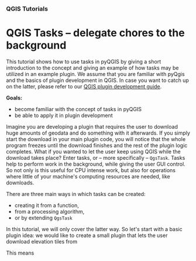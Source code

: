 ### QGIS Tutorials

# QGIS Tasks – delegate chores to the background

This tutorial shows how to use tasks in pyQGIS by giving a short introduction to the concept and giving an example of how tasks may be utilized in an example plugin. We assume that you are familiar with pyQgis and the basics of plugin development in QGIS. In case you want to catch up on the latter, please refer to our [QGIS plugin development guide](https://gis-ops.com/qgis-3-plugin-tutorial-plugin-development-reference-guide/).

**Goals:** 
- become familiar with the concept of tasks in pyQGIS
- be able to apply it in plugin development

Imagine you are developing a plugin that requires the user to download huge amounts of geodata and do something with it afterwards. If you simply start the download in your main plugin code, you will notice that the whole program freezes until the download finishes and the rest of the plugin logic completes. What if you wanted to let the user keep using QGIS while the download takes place? Enter tasks, or – more specifically – `QgsTask`. 
Tasks help to perform work in the background, while giving the user GUI control. So not only is this useful for CPU intense work, but also for operations where little of your machine's computing resources are needed, like downloads.

There are three main ways in which tasks can be created:

- creating it from a function,
- from a processing algorithm,
- or by extending `QgsTask`

In this tutorial, we will only cover the latter way. So let's start with a basic plugin idea: we would like to create a small plugin that lets the user download elevation tiles from 

This means 



